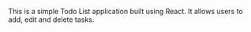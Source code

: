 This is a simple Todo List application built using React. It allows users to add, edit and delete tasks.
